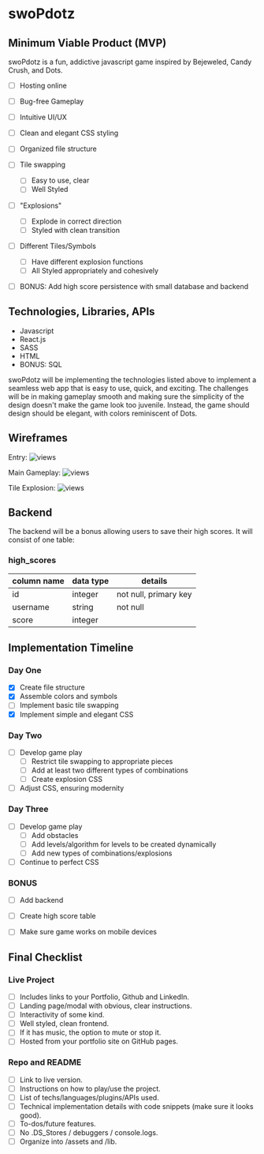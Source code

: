 # swoPdotz


## Minimum Viable Product (MVP)

swoPdotz is a fun, addictive javascript game inspired by Bejeweled, Candy Crush, and Dots.

- [ ] Hosting online
- [ ] Bug-free Gameplay
- [ ] Intuitive UI/UX
- [ ] Clean and elegant CSS styling
- [ ] Organized file structure
- [ ] Tile swapping
  - [ ] Easy to use, clear
  - [ ] Well Styled
- [ ] "Explosions"
  - [ ] Explode in correct direction
  - [ ] Styled with clean transition
- [ ] Different Tiles/Symbols
  - [ ] Have different explosion functions
  - [ ] All Styled appropriately and cohesively
- [ ] BONUS: Add high score persistence with small database and backend


## Technologies, Libraries, APIs

 - Javascript
 - React.js
 - SASS
 - HTML
 - BONUS: SQL

swoPdotz will be implementing the technologies listed above to implement a seamless web app that is easy to use, quick, and exciting. The challenges will be in making gameplay smooth and making sure the simplicity of the design doesn't make the game look too juvenile. Instead, the game should design should be elegant, with colors reminiscent of Dots.


## Wireframes

Entry:
![views](docs/IMG_3564.JPG)

Main Gameplay:
![views](docs/IMG_3563.JPG)

Tile Explosion:
![views](docs/IMG_3565.JPG)


## Backend

The backend will be a bonus allowing users to save their high scores. It will consist of one table:

### high_scores
column name    | data type  | details
---------------|------------|-----------------------
id             | integer    | not null, primary key
username       | string     | not null
score          | integer    |


## Implementation Timeline

### Day One

- [x] Create file structure
- [x] Assemble colors and symbols
- [ ] Implement basic tile swapping
- [x] Implement simple and elegant CSS

### Day Two

- [ ] Develop game play
  - [ ] Restrict tile swapping to appropriate pieces
  - [ ] Add at least two different types of combinations
  - [ ] Create explosion CSS
- [ ] Adjust CSS, ensuring modernity

### Day Three

- [ ] Develop game play
  - [ ] Add obstacles
  - [ ] Add levels/algorithm for levels to be created dynamically
  - [ ] Add new types of combinations/explosions
- [ ] Continue to perfect CSS

### BONUS

- [ ] Add backend
- [ ] Create high score table
- [ ] Make sure game works on mobile devices


## Final Checklist

### Live Project

- [ ] Includes links to your Portfolio, Github and LinkedIn.
- [ ] Landing page/modal with obvious, clear instructions.
- [ ] Interactivity of some kind.
- [ ] Well styled, clean frontend.
- [ ] If it has music, the option to mute or stop it.
- [ ] Hosted from your portfolio site on GitHub pages.

### Repo and README

- [ ] Link to live version.
- [ ] Instructions on how to play/use the project.
- [ ] List of techs/languages/plugins/APIs used.
- [ ] Technical implementation details with code snippets (make sure it looks good).
- [ ] To-dos/future features.
- [ ] No .DS_Stores / debuggers / console.logs.
- [ ] Organize into /assets and /lib.
